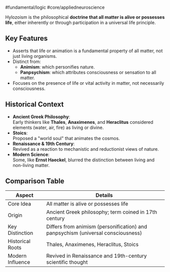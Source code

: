 #fundamental/logic #core/appliedneuroscience 

Hylozoism is the philosophical **doctrine that all matter is alive or possesses life**, either inherently or through participation in a universal life principle.

## Key Features

- Asserts that life or animation is a fundamental property of all matter, not just living organisms.
- Distinct from:
  - **Animism**: which personifies nature.
  - **Panpsychism**: which attributes consciousness or sensation to all matter.
- Focuses on the presence of life or vital activity in matter, not necessarily consciousness.

## Historical Context

- **Ancient Greek Philosophy**:  
  Early thinkers like **Thales**, **Anaximenes**, and **Heraclitus** considered elements (water, air, fire) as living or divine.
- **Stoics**:  
  Proposed a "world soul" that animates the cosmos.
- **Renaissance & 19th Century**:  
  Revived as a reaction to mechanistic and reductionist views of nature.
- **Modern Science**:  
  Some, like **Ernst Haeckel**, blurred the distinction between living and non-living matter.

## Comparison Table

| Aspect           | Details                                                                                     |
|------------------|--------------------------------------------------------------------------------------------|
| Core Idea        | All matter is alive or possesses life                                                      |
| Origin           | Ancient Greek philosophy; term coined in 17th century                                      |
| Key Distinction  | Differs from animism (personification) and panpsychism (universal consciousness)           |
| Historical Roots | Thales, Anaximenes, Heraclitus, Stoics                                                     |
| Modern Influence | Revived in Renaissance and 19th-century scientific thought                                 |
